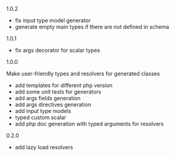 1.0.2

- fix input type model generator
- generate empty main types if there are not defined in schema

1.0.1

- fix args decorator for scalar types

1.0.0 

Make user-friendly types and resolvers for generated classes

- add templates for different php version
- add some unit tests for generators
- add args fields generation
- add args directives generation
- add input type models
- typed custom scalar
- add php doc generation with typed arguments for resolvers

0.2.0

- add lazy load resolvers